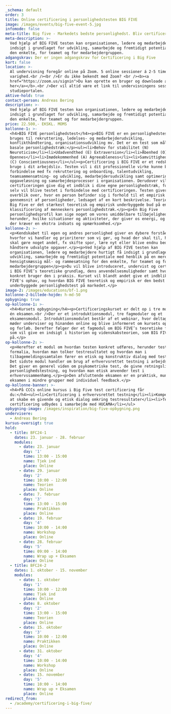 ```yaml
---
_schema: default
order: 3
title: Online certificering i personlighedstesten BIG FIVE
image: /images/events/big-five-event-5.jpg
infomode: false
meta-title: Big five - Markedets bedste personlighedst. Bliv certificeret hos CCC.
meta-description: >-
  Ved hjælp af BIG FIVE testen kan organisationen, ledere og medarbejdere få
  indsigt i grundlaget for udvikling, samarbejde og fremtidigt potentiale for
  den enkelte, for teamet og for medarbejdergruppen.
adgangskrav: Der er ingen adgangskrav for Certificering i Big Five
kort: false
location: >-
  Al undervisning foregår online på Zoom. 5 online sessioner á 2-5 timers
  varighed.<br /><br />Er du ikke bekendt med Zoom? <br /><b><a
  href="https://zoom.us/signin">Du kan oprette en bruger og downloade appen
  her</a></b>.<br />Der vil altid være et link til undervisningens session på
  studieportalen.
aktive-hold: true
contact-person: Andreas Bering
description: >-
  Ved hjælp af BIG FIVE testen kan organisationen, ledere og medarbejdere få
  indsigt i grundlaget for udvikling, samarbejde og fremtidigt potentiale for
  den enkelte, for teamet og for medarbejdergruppen.
price: 22.500,- EKSKL. MOMS
kollonne-1: >-
  <h4>BIG FIVE personlighedstest</h4><p>BIG FIVE er en personlighedstest som
  bruges til rekruttering, ledelses- og medarbejderudvikling,
  konflikthåndtering, organisationsudvikling mv. Det er en test som måler fem
  basale personlighedstræk:</p><ul><li>Behov for stabilitet (N)
  Neuroticism</li><li>Udadvendthed (E) Extraversion</li><li>Åbenhed (O)
  Opennes</li><li>Imødekommenhed (A) Agreeableness</li><li>Samvittighedsfuldhed
  (C) Conscientiousnes</li></ul><p>Certificering i BIG FIVE er et redskab du kan
  bruge i dit arbejdsliv. Testen vil i dit professionelle virke kunne bruges i
  forbindelse med fx rekruttering og onboarding, talentudvikling,
  teamsammensætning- og udvikling, medarbejdersudvikling samt optimering af
  opgaveløsning og samarbejdesprocesser i organisationen. Derudover vil
  certificeringen give dig et indblik i dine egne personlighedstræk, fordi du
  selv vil blive testet i forbindelse med certificeringen. Testen giver et
  overblik over, hvor en person befinder sig i forhold til et empirisk
  gennemsnit af personligheder, ledsaget af en kort beskrivelse. Teorien om The
  Big Five er det stærkest teoretisk og empirisk underbyggede bud på en
  klassificering af menneskers personlighedstræk.</p><p>En Big Five
  personlighedsprofil kan sige noget om vores umiddelbare tilbøjeligheder,
  herunder, hvilke situationer og aktiviteter, der giver os energi, og hvilke
  der kræver en ekstra indsats og opmærksomhed.</p>
kollonne-2: >-
  <p>Kendskabet til egen og andres personlighed giver en dybere forståelse for,
  hvorfor vi handler og prioriterer som vi gør, og hvad der skal til, hvis vi
  skal gøre noget andet, fx skifte spor, lære nyt eller blive endnu bedre til at
  håndtere udvalgte opgaver.</p><p>Ved hjælp af BIG FIVE testen kan
  organisationen, ledere og medarbejdere hurtigt få indsigt i grundlaget for
  udvikling, samarbejde og fremtidigt potentiale med henblik på en mere
  hensigtsmæssig mål- og rammesætning for den enkelte, for teamet og for
  medarbejdergruppen</p><p>Du vil blive introduceret, undervist og certificeret
  i BIG FIVE’s teoretiske grundlag, dens anvendelsesmuligheder samt hvordan du
  konkret bruger den i praksis. Kurset vil blandt andet give et indblik I BIG
  FIVE's ophav, og hvordan BIG FIVE teoretisk og empirisk er den bedst
  underbyggede personlighedstest på markedet.</p>
image-2: /images/educations/bf-1.png
kollonne-2-billede-hojde: h-md-50
opbygning: true
op-kollonne-1: >-
  <h4>Kursets opbygning</h4><p>Certificeringskurset er delt op i tre moduler og
  én eksamen.<br />Der er et introduktionsmodul, tre fagmoduler og et
  eksamensmodul. Introduktionsmodulet består af et webinar, hvor deltagerne
  møder underviser og hinanden online og blive informeret om kursets opbygning
  og forløb. Derefter følger der et fagmodul om BIG FIVE’s teoretiske fundament,
  som vil give en indsigt i historien og videnskabsteorien, som BIG FIVE bygger
  på.</p>
op-kollonne-2: >-
  <p>Herefter et modul om hvordan testen konkret udføres, herunder testens
  formalia, hvordan man tolker testresultatet og hvordan man i
  tilbagemeldingssamtalen fører en etisk og konstruktiv dialog med testpersonen.
  Det sidste modul handler om brug af erhvervsrettet testning i arbejdslivet.
  Det giver en generel viden om psykometriske test, de givne retningslinjer for
  personlighedstestning, og hvordan man etisk anvender test i
  erhvervssammenhæng.</p><p>Den afsluttende eksamen er en praktisk, mundtlig
  eksamen i mindre grupper med individuel feedback.</p>
op-kollonne-banner: >-
  <h4>På CCCs online kursus i Big Five test certificering får
  du:</h4><ul><li>Certificering i erhvervsrettet testning</li><li>Kompetencer i
  at skabe en givende og etisk dialog omkring testresultater</li><li>Test
  certificering udbydes i samarbejde med HUCAMA</li></ul>
opbygning-image: /images/inspiration/big-five-opbygning.png
undervisere:
  - Andreas Bering
kursus-oversigt: true
hold:
  - title: BFC24-1
    dates: 23. januar - 28. februar
    modules:
      - date: 23. januar
        day: '1'
        time: 13:00 - 15:00
        name: Tjek ind
        place: Online
      - date: 29. januar
        day: '2'
        time: 10:00 - 12:00
        name: Teorien
        place: Online
      - date: 7. februar
        day: '3'
        time: 13:00 - 15:00
        name: Praktikken
        place: Online
      - date: 19. februar
        day: '4'
        time: 10:00 - 14:00
        name: Workshop
        place: Online
      - date: 28. februar
        day: '5'
        time: 09:00 - 14:00
        name: Wrap up + Eksamen
        place: Online
  - title: BFC24-2
    dates: 1. oktober - 15. november
    modules:
      - date: 1. oktober
        day: '1'
        time: 10:00 - 12:00
        name: Tjek ind
        place: Online
      - date: 8. oktober
        day: '2'
        time: 13:00 - 15:00
        name: Teorien
        place: Online
      - date: 15. oktober
        day: '3'
        time: 10:00 - 12:00
        name: Praktikken
        place: Online
      - date: 31. oktober
        day: '4'
        time: 10:00 - 14:00
        name: Workshop
        place: Online
      - date: 15. november
        day: '5'
        time: 10:00 - 14:00
        name: Wrap up + Eksamen
        place: Online
redirect_from:
  - /academy/certificering-i-big-five/
---
```

